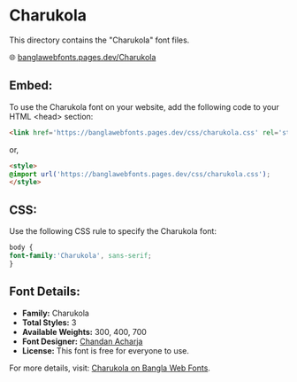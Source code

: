 # Charukola

This directory contains the "Charukola" font files.

🌐 [banglawebfonts.pages.dev/Charukola](https://banglawebfonts.pages.dev/charukola/#about)

## Embed:
To use the Charukola font on your website, add the following code to your HTML &lt;head&gt; section:
```html
<link href='https://banglawebfonts.pages.dev/css/charukola.css' rel='stylesheet'>
```

or,
```html
<style>
@import url('https://banglawebfonts.pages.dev/css/charukola.css');
</style>
```

## CSS:
Use the following CSS rule to specify the Charukola font:
```css
body {
font-family:'Charukola', sans-serif;
}
```

## Font Details:
- **Family:** Charukola
- **Total Styles:** 3
- **Available Weights:** 300, 400, 700
- **Font Designer:** [Chandan Acharja](https://charuchandan.wordpress.com/)
- **License:** This font is free for everyone to use.

For more details, visit: [Charukola on Bangla Web Fonts](https://banglawebfonts.pages.dev/charukola/#about).